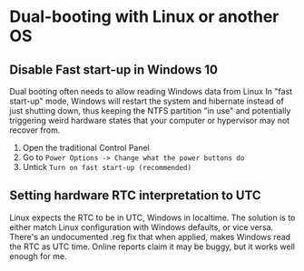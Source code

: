 #  Dual-booting with Linux or another OS

## Disable Fast start-up in Windows 10

Dual booting often needs to allow reading Windows data from Linux In "fast start-up" mode, Windows will restart the system and hibernate instead of just shutting down, thus keeping the NTFS partition "in use" and potentially triggering weird hardware states that your computer or hypervisor may not recover from.

1. Open the traditional Control Panel
2. Go to `Power Options -> Change what the power buttons do`
3. Untick `Turn on fast start-up (recommended)`

## Setting hardware RTC interpretation to UTC

Linux expects the RTC to be in UTC, Windows in localtime. The solution is to either match Linux configuration with Windows defaults, or vice versa. There's an undocumented .reg fix that when applied, makes Windows read the RTC as UTC time. Online reports claim it may be buggy, but it works well enough for me.

